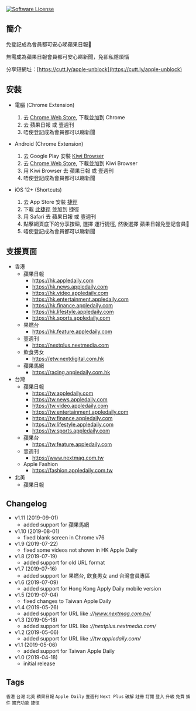 [![Software License](https://img.shields.io/badge/license-MIT-brightgreen.svg)](LICENSE)

簡介
----
免登記成為會員都可安心睇蘋果日報🍎

無需成為蘋果日報會員都可安心睇新聞，免卻私隱煩惱

分享短網址：[https://cutt.ly/apple-unblock](https://cutt.ly/apple-unblock)

安裝
----
- 電腦 (Chrome Extension)
	1. 去 [Chrome Web Store](https://chrome.google.com/webstore/detail/%E8%98%8B%E6%9E%9C%E6%97%A5%E5%A0%B1%E5%85%8D%E7%99%BB%E8%A8%98%E6%9C%83%E5%93%A1/meakbkkjlpgdobafchgoppkninljcffn), 下載並加到 Chrome
	2. 去 蘋果日報 或 壹週刊
	3. 唔使登記成為會員都可以睇新聞

- Android (Chrome Extension)
	1. 去 Google Play 安裝 [Kiwi Browser](https://play.google.com/store/apps/details?id=com.kiwibrowser.browser)
	2. 去 [Chrome Web Store](https://chrome.google.com/webstore/detail/%E8%98%8B%E6%9E%9C%E6%97%A5%E5%A0%B1%E5%85%8D%E7%99%BB%E8%A8%98%E6%9C%83%E5%93%A1/meakbkkjlpgdobafchgoppkninljcffn), 下載並加到 Kiwi Browser
	3. 用 Kiwi Browser 去 蘋果日報 或 壹週刊
	4. 唔使登記成為會員都可以睇新聞

- iOS 12+ (Shortcuts)
	1. 去 App Store 安裝 [捷徑](https://apps.apple.com/hk/app/shortcuts/id915249334)
	2. 下載 [此捷徑](https://raw.githubusercontent.com/QuentinFung/appledaily-unblock/master/%E8%98%8B%E6%9E%9C%E6%97%A5%E5%A0%B1%E5%85%8D%E7%99%BB%E8%A8%98%E6%9C%83%E5%93%A1%F0%9F%8D%8E.shortcut) 並加到 捷徑
	3. 用 Safari 去 蘋果日報 或 壹週刊
	4. 點擊網頁底下的分享按鈕, 選擇 運行捷徑, 然後選擇 蘋果日報免登記會員🍎
	5. 唔使登記成為會員都可以睇新聞

支援頁面
----
- 香港
	- 蘋果日報
		- https://hk.appledaily.com
		- https://hk.news.appledaily.com
		- https://hk.video.appledaily.com
		- https://hk.entertainment.appledaily.com
		- https://hk.finance.appledaily.com
		- https://hk.lifestyle.appledaily.com
		- https://hk.sports.appledaily.com
	- 果燃台
		- https://hk.feature.appledaily.com
	- 壹週刊
		- https://nextplus.nextmedia.com
	- 飲食男女
		- https://etw.nextdigital.com.hk
	- 蘋果馬網
		- https://racing.appledaily.com.hk
- 台灣
	- 蘋果日報
		- https://tw.appledaily.com
		- https://tw.news.appledaily.com
		- https://tw.video.appledaily.com
		- https://tw.entertainment.appledaily.com
		- https://tw.finance.appledaily.com
		- https://tw.lifestyle.appledaily.com
		- https://tw.sports.appledaily.com
	- 蘋果台
		- https://tw.feature.appledaily.com
	- 壹週刊
		- https://www.nextmag.com.tw
	- Apple Fashion
		- https://fashion.appledaily.com.tw
- 北美
	- 蘋果日報

Changelog
----
- v1.11 (2019-09-01)
	- added support for 蘋果馬網
- v1.10 (2019-08-01)
	- fixed blank screen in Chrome v76
- v1.9 (2019-07-22)
	- fixed some videos not shown in HK Apple Daily
- v1.8 (2019-07-19)
	- added support for old URL format
- v1.7 (2019-07-16)
	- added support for 果燃台, 飲食男女 and 台灣會員專區
- v1.6 (2019-07-09)
	- added support for Hong Kong Apply Daily mobile version
- v1.5 (2019-07-04)
	- fixed changes to Taiwan Apple Daily
- v1.4 (2019-05-26)
	- added support for URL like *://www.nextmag.com.tw/*
- v1.3 (2019-05-18)
	- added support for URL like *://nextplus.nextmedia.com/*
- v1.2 (2019-05-06)
	- added support for URL like *://tw.appledaily.com/*
- v1.1 (2019-05-06)
	- added support for Taiwan Apple Daily
- v1.0 (2019-04-18)
	- initial release

Tags
----
`香港` `台灣` `北美` `蘋果日報` `Apple Daily` `壹週刊` `Next Plus` `破解` `註冊` `訂閱` `登入` `升級` `免費` `插件` `擴充功能` `捷徑`